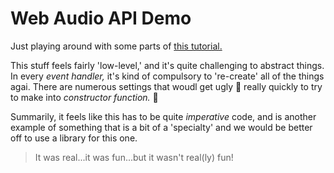 # Web Audio API Demo

Just playing around with some parts of [this tutorial.](https://ui.dev/web-audio-api/)

This stuff feels fairly 'low-level,' and it's quite challenging to abstract things. In every _event handler,_ it's kind of compulsory to 're-create' all of the things agai. There are numerous settings that woudl get ugly 🚎 really quickly to try to make into _constructor function._ 🤔

Summarily, it feels like this has to be quite _imperative_ code, and is another example of something that is a bit of a 'specialty' and we would be better off to use a library for this one.

> It was real...it was fun...but it wasn't real(ly) fun!
